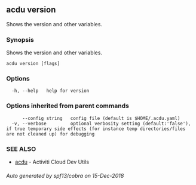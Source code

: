 ## acdu version

Shows the version and other variables.

### Synopsis

Shows the version and other variables.

```
acdu version [flags]
```

### Options

```
  -h, --help   help for version
```

### Options inherited from parent commands

```
      --config string   config file (default is $HOME/.acdu.yaml)
  -v, --verbose         optional verbosity setting (default:'false'), if true temporary side effects (for instance temp directories/files are not cleaned up) for debugging
```

### SEE ALSO

* [acdu](acdu.md)	 - Activiti Cloud Dev Utils

###### Auto generated by spf13/cobra on 15-Dec-2018

